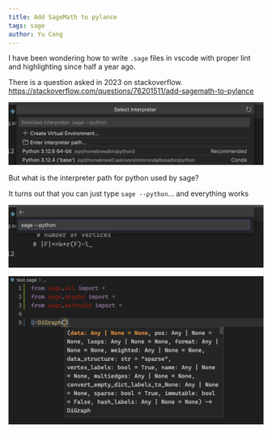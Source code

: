 ```yaml
---
title: Add SageMath to pylance
tags: sage
author: Yu Cong
---
```


I have been wondering how to write `.sage` files in vscode with proper lint and highlighting since half a year ago.

There is a question asked in 2023 on stackoverflow. <https://stackoverflow.com/questions/76201511/add-sagemath-to-pylance>


![select interpreter](/images/sagepylance/select.png)

But what is the interpreter path for python used by sage?

It turns out that you can just type `sage --python`... and everything works

![`sage --python`](/images/sagepylance/sage--python.png)

![\w](/images/sagepylance/ex.png)
